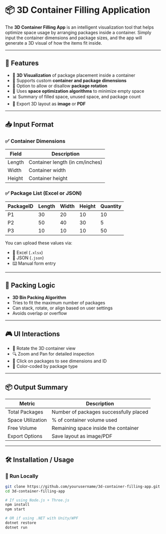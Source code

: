 # 📦 3D Container Filling Application

The **3D Container Filling App** is an intelligent visualization tool that helps optimize space usage by arranging packages inside a container. Simply input the container dimensions and package sizes, and the app will generate a 3D visual of how the items fit inside.

---

## 🚀 Features

- 🎯 **3D Visualization** of package placement inside a container
- 📐 Supports custom **container and package dimensions**
- 🔄 Option to allow or disallow **package rotation**
- 🧠 Uses **space optimization algorithms** to minimize empty space
- 📊 Summary of filled space, unused space, and package count
- 💾 Export 3D layout as **image** or **PDF**

---

## 📥 Input Format

### ✅ Container Dimensions

| Field      | Description         |
|------------|---------------------|
| Length     | Container length (in cm/inches) |
| Width      | Container width     |
| Height     | Container height    |

### ✅ Package List (Excel or JSON)

| PackageID | Length | Width | Height | Quantity |
|-----------|--------|-------|--------|----------|
| P1        | 30     | 20    | 10     | 10       |
| P2        | 50     | 40    | 30     | 5        |
| P3        | 10     | 10    | 10     | 50       |

You can upload these values via:
- 📂 Excel (`.xlsx`)
- 📄 JSON (`.json`)
- ⌨️ Manual form entry

---

## 🧠 Packing Logic

- **3D Bin Packing Algorithm**
- Tries to fit the maximum number of packages
- Can stack, rotate, or align based on user settings
- Avoids overlap or overflow

---

## 🎮 UI Interactions

- 🔄 Rotate the 3D container view
- 🔍 Zoom and Pan for detailed inspection
- 🧊 Click on packages to see dimensions and ID
- 🎨 Color-coded by package type

---

## 📦 Output Summary

| Metric            | Description                         |
|-------------------|-------------------------------------|
| Total Packages    | Number of packages successfully placed |
| Space Utilization | % of container volume used          |
| Free Volume       | Remaining space inside the container |
| Export Options    | Save layout as image/PDF            |

---

## 🛠️ Installation / Usage

### 🔧 Run Locally

```bash
git clone https://github.com/yourusername/3d-container-filling-app.git
cd 3d-container-filling-app

# If using Node.js + Three.js
npm install
npm start

# OR if using .NET with Unity/WPF
dotnet restore
dotnet run

